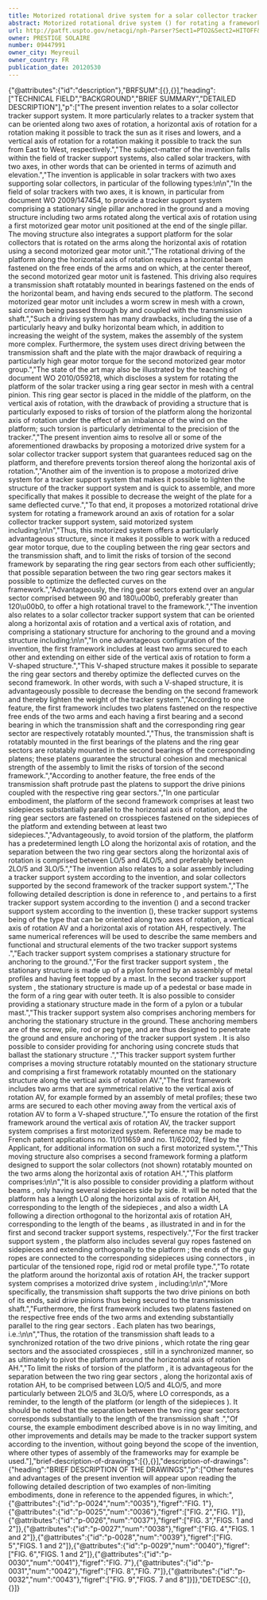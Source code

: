 ```yaml
---
title: Motorized rotational drive system for a solar collector tracker support system
abstract: Motorized rotational drive system () for rotating a framework about an axis of rotation, preferably a horizontal axis of rotation, for a solar collector tracker support system, said motorized system comprising: two ring gear sectors () extending in two planes orthogonal to the axis of rotation and provided with means of attachment to said framework; a transmission shaft () supporting two pinions () in mesh with the corresponding ring gear sectors () for synchronized rotation of said ring gear sectors (); and a motorized drive means for driving the rotation of said transmission shaft ().
url: http://patft.uspto.gov/netacgi/nph-Parser?Sect1=PTO2&Sect2=HITOFF&p=1&u=%2Fnetahtml%2FPTO%2Fsearch-adv.htm&r=1&f=G&l=50&d=PALL&S1=09447991&OS=09447991&RS=09447991
owner: PRESTIGE SOLAIRE
number: 09447991
owner_city: Meyreuil
owner_country: FR
publication_date: 20120530
---
```


{"@attributes":{"id":"description"},"BRFSUM":[{},{}],"heading":["TECHNICAL FIELD","BACKGROUND","BRIEF SUMMARY","DETAILED DESCRIPTION"],"p":["The present invention relates to a solar collector tracker support system. It more particularly relates to a tracker system that can be oriented along two axes of rotation, a horizontal axis of rotation for a rotation making it possible to track the sun as it rises and lowers, and a vertical axis of rotation for a rotation making it possible to track the sun from East to West, respectively.","The subject-matter of the invention falls within the field of tracker support systems, also called solar trackers, with two axes, in other words that can be oriented in terms of azimuth and elevation.","The invention is applicable in solar trackers with two axes supporting solar collectors, in particular of the following types:\n\n","In the field of solar trackers with two axes, it is known, in particular from document WO 2009\/147454, to provide a tracker support system comprising a stationary single pillar anchored in the ground and a moving structure including two arms rotated along the vertical axis of rotation using a first motorized gear motor unit positioned at the end of the single pillar. The moving structure also integrates a support platform for the solar collectors that is rotated on the arms along the horizontal axis of rotation using a second motorized gear motor unit.","The rotational driving of the platform along the horizontal axis of rotation requires a horizontal beam fastened on the free ends of the arms and on which, at the center thereof, the second motorized gear motor unit is fastened. This driving also requires a transmission shaft rotatably mounted in bearings fastened on the ends of the horizontal beam, and having ends secured to the platform. The second motorized gear motor unit includes a worm screw in mesh with a crown, said crown being passed through by and coupled with the transmission shaft.","Such a driving system has many drawbacks, including the use of a particularly heavy and bulky horizontal beam which, in addition to increasing the weight of the system, makes the assembly of the system more complex. Furthermore, the system uses direct driving between the transmission shaft and the plate with the major drawback of requiring a particularly high gear motor torque for the second motorized gear motor group.","The state of the art may also be illustrated by the teaching of document WO 2010\/059218, which discloses a system for rotating the platform of the solar tracker using a ring gear sector in mesh with a central pinion. This ring gear sector is placed in the middle of the platform, on the vertical axis of rotation, with the drawback of providing a structure that is particularly exposed to risks of torsion of the platform along the horizontal axis of rotation under the effect of an imbalance of the wind on the platform; such torsion is particularly detrimental to the precision of the tracker.","The present invention aims to resolve all or some of the aforementioned drawbacks by proposing a motorized drive system for a solar collector tracker support system that guarantees reduced sag on the platform, and therefore prevents torsion thereof along the horizontal axis of rotation.","Another aim of the invention is to propose a motorized drive system for a tracker support system that makes it possible to lighten the structure of the tracker support system and is quick to assemble, and more specifically that makes it possible to decrease the weight of the plate for a same deflected curve.","To that end, it proposes a motorized rotational drive system for rotating a framework around an axis of rotation for a solar collector tracker support system, said motorized system including:\n\n","Thus, this motorized system offers a particularly advantageous structure, since it makes it possible to work with a reduced gear motor torque, due to the coupling between the ring gear sectors and the transmission shaft, and to limit the risks of torsion of the second framework by separating the ring gear sectors from each other sufficiently; that possible separation between the two ring gear sectors makes it possible to optimize the deflected curves on the framework.","Advantageously, the ring gear sectors extend over an angular sector comprised between 90 and 180\u00b0, preferably greater than 120\u00b0, to offer a high rotational travel to the framework.","The invention also relates to a solar collector tracker support system that can be oriented along a horizontal axis of rotation and a vertical axis of rotation, and comprising a stationary structure for anchoring to the ground and a moving structure including:\n\n","In one advantageous configuration of the invention, the first framework includes at least two arms secured to each other and extending on either side of the vertical axis of rotation to form a V-shaped structure.","This V-shaped structure makes it possible to separate the ring gear sectors and thereby optimize the deflected curves on the second framework. In other words, with such a V-shaped structure, it is advantageously possible to decrease the bending on the second framework and thereby lighten the weight of the tracker system.","According to one feature, the first framework includes two platens fastened on the respective free ends of the two arms and each having a first bearing and a second bearing in which the transmission shaft and the corresponding ring gear sector are respectively rotatably mounted.","Thus, the transmission shaft is rotatably mounted in the first bearings of the platens and the ring gear sectors are rotatably mounted in the second bearings of the corresponding platens; these platens guarantee the structural cohesion and mechanical strength of the assembly to limit the risks of torsion of the second framework.","According to another feature, the free ends of the transmission shaft protrude past the platens to support the drive pinions coupled with the respective ring gear sectors.","In one particular embodiment, the platform of the second framework comprises at least two sidepieces substantially parallel to the horizontal axis of rotation, and the ring gear sectors are fastened on crosspieces fastened on the sidepieces of the platform and extending between at least two sidepieces.","Advantageously, to avoid torsion of the platform, the platform has a predetermined length LO along the horizontal axis of rotation, and the separation between the two ring gear sectors along the horizontal axis of rotation is comprised between LO\/5 and 4LO\/5, and preferably between 2LO\/5 and 3LO\/5.","The invention also relates to a solar assembly including a tracker support system according to the invention, and solar collectors supported by the second framework of the tracker support system.","The following detailed description is done in reference to , and pertains to a first tracker support system  according to the invention () and a second tracker support system  according to the invention (), these tracker support systems  being of the type that can be oriented along two axes of rotation, a vertical axis of rotation AV and a horizontal axis of rotation AH, respectively. The same numerical references will be used to describe the same members and functional and structural elements of the two tracker support systems .","Each tracker support system  comprises a stationary structure  for anchoring to the ground.","For the first tracker support system , the stationary structure  is made up of a pylon formed by an assembly of metal profiles and having feet topped by a mast. In the second tracker support system , the stationary structure  is made up of a pedestal or base made in the form of a ring gear with outer teeth. It is also possible to consider providing a stationary structure made in the form of a pylon or a tubular mast.","This tracker support system  also comprises anchoring members  for anchoring the stationary structure  in the ground. These anchoring members  are of the screw, pile, rod or peg type, and are thus designed to penetrate the ground and ensure anchoring of the tracker support system . It is also possible to consider providing for anchoring using concrete studs that ballast the stationary structure .","This tracker support system  further comprises a moving structure  rotatably mounted on the stationary structure  and comprising a first framework  rotatably mounted on the stationary structure  along the vertical axis of rotation AV.","The first framework  includes two arms  that are symmetrical relative to the vertical axis of rotation AV, for example formed by an assembly of metal profiles; these two arms  are secured to each other moving away from the vertical axis of rotation AV to form a V-shaped structure.","To ensure the rotation of the first framework  around the vertical axis of rotation AV, the tracker support system  comprises a first motorized system. Reference may be made to French patent applications no. 11\/011659 and no. 11\/62002, filed by the Applicant, for additional information on such a first motorized system.","This moving structure  also comprises a second framework  forming a platform designed to support the solar collectors (not shown) rotatably mounted on the two arms  along the horizontal axis of rotation AH.","This platform  comprises:\n\n","It is also possible to consider providing a platform without beams , only having several sidepieces  side by side. It will be noted that the platform  has a length LO along the horizontal axis of rotation AH, corresponding to the length of the sidepieces , and also a width LA following a direction orthogonal to the horizontal axis of rotation AH, corresponding to the length of the beams , as illustrated in  and in  for the first and second tracker support systems, respectively.","For the first tracker support system , the platform  also includes several guy ropes  fastened on sidepieces  and extending orthogonally to the platform ; the ends of the guy ropes  are connected to the corresponding sidepieces  using connectors , in particular of the tensioned rope, rigid rod or metal profile type.","To rotate the platform  around the horizontal axis of rotation AH, the tracker support system  comprises a motorized drive system , including:\n\n","More specifically, the transmission shaft  supports the two drive pinions  on both of its ends, said drive pinions thus being secured to the transmission shaft.","Furthermore, the first framework  includes two platens  fastened on the respective free ends of the two arms  and extending substantially parallel to the ring gear sectors . Each platen  has two bearings, i.e.:\n\n","Thus, the rotation of the transmission shaft  leads to a synchronized rotation of the two drive pinions , which rotate the ring gear sectors  and the associated crosspieces , still in a synchronized manner, so as ultimately to pivot the platform  around the horizontal axis of rotation AH.","To limit the risks of torsion of the platform , it is advantageous for the separation between the two ring gear sectors , along the horizontal axis of rotation AH, to be comprised between LO\/5 and 4LO\/5, and more particularly between 2LO\/5 and 3LO\/5, where LO corresponds, as a reminder, to the length of the platform  (or length of the sidepieces ). It should be noted that the separation between the two ring gear sectors  corresponds substantially to the length of the transmission shaft .","Of course, the example embodiment described above is in no way limiting, and other improvements and details may be made to the tracker support system according to the invention, without going beyond the scope of the invention, where other types of assembly of the frameworks may for example be used."],"brief-description-of-drawings":[{},{}],"description-of-drawings":{"heading":"BRIEF DESCRIPTION OF THE DRAWINGS","p":["Other features and advantages of the present invention will appear upon reading the following detailed description of two examples of non-limiting embodiments, done in reference to the appended figures, in which:",{"@attributes":{"id":"p-0024","num":"0035"},"figref":"FIG. 1"},{"@attributes":{"id":"p-0025","num":"0036"},"figref":["FIG. 2","FIG. 1"]},{"@attributes":{"id":"p-0026","num":"0037"},"figref":["FIG. 3","FIGS. 1 and 2"]},{"@attributes":{"id":"p-0027","num":"0038"},"figref":["FIG. 4","FIGS. 1 and 2"]},{"@attributes":{"id":"p-0028","num":"0039"},"figref":["FIG. 5","FIGS. 1 and 2"]},{"@attributes":{"id":"p-0029","num":"0040"},"figref":["FIG. 6","FIGS. 1 and 2"]},{"@attributes":{"id":"p-0030","num":"0041"},"figref":"FIG. 7"},{"@attributes":{"id":"p-0031","num":"0042"},"figref":["FIG. 8","FIG. 7"]},{"@attributes":{"id":"p-0032","num":"0043"},"figref":["FIG. 9","FIGS. 7 and 8"]}]},"DETDESC":[{},{}]}
